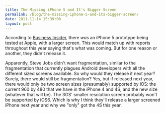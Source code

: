 ```yaml
---
title: The Missing iPhone 5 and It's Bigger Screen
permalink: /blog/the-missing-iphone-5-and-its-bigger-screen/
date: 2011-11-14 15:39:08
layout: post
---
```


According to [Business Insider](http://www.businessinsider.com/the-iphone-5-was-real-says-a-source-who-played-with-the-prototype-2011-11), there _was_ an iPhone 5 prototype being tested at Apple, with a larger screen. This would match up with reports throughout this year saying that's what was coming. But for one reason or another, they didn't release it. 

Apparently, Steve Jobs didn't want fragmentation, similar to the fragmentation that currently plagues Android developers with all the different sized screens available. So why would they release it next year? Surely, there would still be fragmentation? Yes, but if released next year, there would only be two screen sizes (presumably) supported by iOS: the current 960 by 480 that we have in the iPhone 4 and 4S, and the new size (whatever that will be). The 3GS' smaller resolution screen probably won't be supported by iOS6. Which is why I think they'll release a larger screened iPhone next year and why we "only" got the 4S this year.